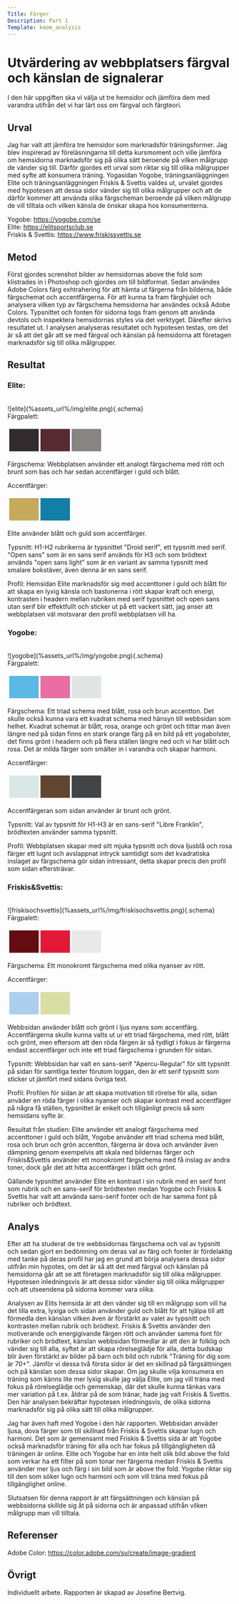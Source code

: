 ```yaml
---
Title: Färger
Description: Part 1
Template: kmom_analysis
---
```


Utvärdering av webbplatsers färgval och känslan de signalerar
=======================

I den här uppgiften ska vi välja ut tre hemsidor och jämföra dem med varandra utifrån det vi har lärt oss om färgval och färgteori. 

Urval
-----------------------

Jag har valt att jämföra tre hemsidor som marknadsför träningsformer. Jag blev inspirerad av föreläsningarna till detta kursmoment och ville jämföra om hemsidorna marknadsför sig på olika sätt beroende på vilken målgrupp de vänder sig till. Därför gjordes ett urval som riktar sig till olika målgrupper med syfte att konsumera träning. Yogasidan Yogobe, träningsanläggningen Elite och träningsanläggningen Friskis & Svettis valdes ut, urvalet gjordes med hypotesen att dessa sidor vänder sig till olika målgrupper och att de därför kommer att använda olika färgscheman beroende på vilken målgrupp de vill tilltala och vilken känsla de önskar skapa hos konsumenterna. 

Yogobe: <a class="links"> https://yogobe.com/se </a> <br>
Elite: <a class="links"> https://elitsportsclub.se </a> <br>
Friskis & Svettis: <a class="links"> https://www.friskissvettis.se </a><br>

Metod
-----------------------

Först gjordes screnshot bilder av hemsidornas above the fold som klistrades in i Photoshop och gjordes om till bildformat. Sedan användes Adobe Colors färg exhtrahering för att hämta ut färgerna från bilderna, både färgschemat och accentfärgerna. För att kunna ta fram färghjulet och analysera vilken typ av färgschema hemsidorna har användes också Adobe Colors.
Typsnittet och fonten för sidorna togs fram genom att använda devtols och inspektera hemsidornas styles via det verktyget.
Därefter skrivs resultatet ut. I analysen analyseras resultatet och hypotesen testas, om det är så att det går att se med färgval och känslan på hemsidorna att företagen marknadsför sig till olika målgrupper. 

Resultat
-----------------------

<h3>Elite:</h3>
<br>
![elite](%assets_url%/img/elite.png){.schema}
<br>
Färgpalett:
<table style="border-spacing: 4px; border-collapse: separate">
<tr>
<td style="height: 50px; width: 50px; background-color: #312B2D">
<td style="height: 50px; width: 50px; background-color: #552B31">
<td style="height: 50px; width: 50px; background-color: #888483">
</tr>
</table>

Färgschema: Webbplatsen använder ett analogt färgschema med rött och brunt som bas och har sedan accentfärger i guld och blått. 


Accentfärger: 
<table style="border-spacing: 4px; border-collapse: separate">
<tr>
<td style="height: 50px; width: 50px; background-color: #C6AA59">
<td style="height: 50px; width: 50px; background-color: #117FA8">
</tr>
</table>
Elite använder blått och guld som accentfärger.

Typsnitt: H1-H2 rubrikerna är typsnittet "Droid serif", ett typsnitt med serif. "Open sans" som är en sans serif används för H3 och som brödtext används "open sans light" som är en variant av samma typsnitt med smalare bokstäver, även denna är en sans serif. 

Profil: Hemsidan Elite marknadsför sig med accenttoner i guld och blått för att skapa en lyxig känsla och bastonerna i rött skapar kraft och energi, kontrasten i headern mellan rubriken med serif typsnittet och open sans utan serif blir effektfullt och sticker ut på ett vackert sätt, jag anser att webbplatsen väl motsvarar den profil webbplatsen vill ha.

<h3>Yogobe:</h3>
<br>
![yogobe](%assets_url%/img/yogobe.png){.schema}
<br>
Färgpalett:
<table style="border-spacing: 4px; border-collapse: separate">
<tr>
<td style="height: 50px; width: 50px; background-color: #5ABAE5">
<td style="height: 50px; width: 50px; background-color: #EA6EA3">
<td style="height: 50px; width: 50px; background-color: #E1E5E4">
</tr>
</table>

Färgschema: Ett triad schema med blått, rosa och brun accentton. Det skulle också kunna vara ett kvadrat schema med hänsyn till webbsidan som helhet. Kvadrat schemat är blått, rosa, orange och grönt och tittar man även längre ned på sidan finns en stark orange färg på en bild på ett yogabolster, det finns grönt i headern och på flera ställen längre ned och vi har blått och rosa. Det är milda färger som smälter in i varandra och skapar harmoni.

Accentfärger: 
<table style="border-spacing: 4px; border-collapse: separate">
<tr>
<td style="height: 50px; width: 50px; background-color: #D9E8E7">
<td style="height: 50px; width: 50px; background-color: #61452E">
<td style="height: 50px; width: 50px; background-color: #434445">
</tr>
</table>
Accentfärgeran som sidan använder är brunt och grönt.

Typsnitt: Val av typsnitt för H1-H3 är en sans-serif "Libre Franklin", brödtexten använder samma typsnitt.

Profil: Webbplatsen skapar med sitt mjuka typsnitt och dova ljusblå och rosa färger ett lugnt och avslappnat intryck samtidigt som det kvadratiska inslaget av färgschema gör sidan intressant, detta skapar precis den profil som sidan eftersträvar.

<h3>Friskis&Svettis:</h3> 
<br>
![friskisochsvettis](%assets_url%/img/friskisochsvettis.png){.schema}
<br>
Färgpalett:
<table style="border-spacing: 4px; border-collapse: separate">
<tr>
<td style="height: 50px; width: 50px; background-color: #650C11">
<td style="height: 50px; width: 50px; background-color: #E31836">
<td style="height: 50px; width: 50px; background-color: #E8E9E9">
</tr>
</table>

Färgschema: Ett monokromt färgschema med olika nyanser av rött.


Accentfärger:
<table style="border-spacing: 4px; border-collapse: separate">
<tr>
<td style="height: 50px; width: 50px; background-color: #ACCFED">
<td style="height: 50px; width: 50px; background-color: #D9DEA4">
</tr>
</table>
Webbsidan använder blått och grönt i ljus nyans som accentfärg. Accentfärgerna skulle kunna valts ut ur ett triad färgschema, med rött, blått och grönt, men eftersom att den röda färgen är så tydligt i fokus är färgerna endast accentfärger och inte ett triad färgschema i grunden för sidan.

Typsnitt: Webbsidan har valt en sans-serif "Apercu-Regular" för sitt typsnitt på sidan för samtliga texter förutom loggan, den är ett serif typsnitt som sticker ut jämfört med sidans övriga text.

Profil: Profilen för sidan är att skapa motivation till rörelse för alla, sidan anväder en röda färger i olika nyanser och skapar kontrast med accentfäger på några få ställen, typsnittet är enkelt och tillgänligt precis så som hemsidans syfte är.

Resultat från studien: Elite använder ett analogt färgschema med accenttoner i guld och blått, Yogobe använder ett triad schema med blått, rosa och brun och grön accentton, färgerna är dova och använder även dämpning genom exempelvis att skala ned bildernas färger och Friskis&Svettis använder ett monokromt färgschema med få inslag av andra toner, dock går det att hitta accentfärger i blått och grönt.

Gällande typsnittet använder Elite en kontrast i sin rubrik med en serif font som rubrik och en sans-serif för brödtexten medan Yogobe och Friskis & Svettis har valt att använda sans-serif fonter och de har samma font på rubriker och brödtext.

Analys
-----------------------

Efter att ha studerat de tre webbsidornas färgschema och val av typsnitt och sedan gjort en bedömning om deras val av färg och fonter är fördelaktig med tanke på deras profil har jag en grund att börja analysera dessa sidor utifrån min hypotes, om det är så att det med färgval och känslan på hemsidorna går att se att företagen marknadsför sig till olika målgrupper. Hypotesen inledningsvis är att dessa sidor vänder sig till olika målgrupper och att utseendena på sidorna kommer vara olika. 

Analysen av Elits hemsida är att den vänder sig till en målgrupp som vill ha det lilla extra, lyxiga och sidan använder guld och blått för att hjälpa till att förmedla den känslan vilken även är förstärkt av valet av typsnitt och kontrasten mellan rubrik och brödtext. Friskis & Svettis använder den motiverande och energigivande färgen rött och använder samma font för rubriker och brödtext, känslan webbsidan förmedlar är att den är folklig och vänder sig till alla, syftet är att skapa rörelseglädje för alla, detta budskap blir även förstärkt av bilder på barn och bild och rubrik "Träning för dig som är 70+". Jämför vi dessa två första sidor är det en skillnad på färgsättningen och på känslan som dessa sidor skapar. Om jag skulle vilja konsumera en träning som känns lite mer lyxig skulle jag välja Elite, om jag vill träna med fokus på rörelseglädje och gemenskap, där det skulle kunna tänkas vara mer variation på t.ex. åldrar på de som tränar, hade jag valt Friskis & Svettis. Den här analysen bekräftar hypotesen inledningsvis, de olika sidorna marknadsför sig på olika sätt till olika målgrupper.

Jag har även haft med Yogobe i den här rapporten. Webbsidan anväder ljusa, dova färger som till skillnad från Friskis & Svettis skapar lugn och harmoni. Det som är gemensamt med Friskis & Svettis sida är att Yogobe också marknadsför träning för alla och har fokus på tillgängligheten då träningen är online. Elite och Yogobe har en inte helt olik bild above the fold som verkar ha ett filter på som tonar ner färgerna medan Friskis & Svettis använder mer ljus och färg i sin bild som är above the fold. Yogobe riktar sig till den som söker lugn och harmoni och som vill träna med fokus på tillgänglighet online. 

Slutsatsen för denna rapport är att färgsättningen och känslan på webbsidorna skillde sig åt på sidorna och är anpassad utifrån vilken målgrupp man vill tilltala. 


Referenser
-----------------------

Adobe Color: https://color.adobe.com/sv/create/image-gradient

Övrigt
-----------------------

Individuellt arbete.
Rapporten är skapad av Josefine Bertvig.
